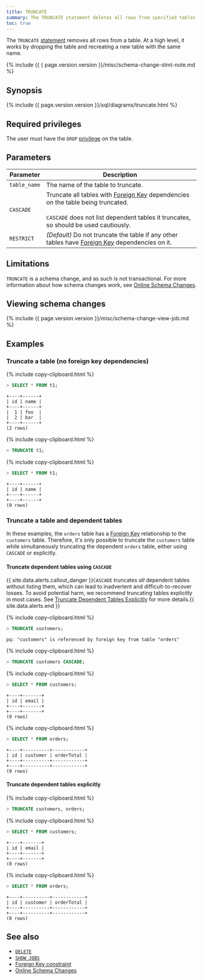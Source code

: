 ```yaml
---
title: TRUNCATE
summary: The TRUNCATE statement deletes all rows from specified tables.
toc: true
---
```


The `TRUNCATE` [statement](sql-statements.html) removes all rows from a table. At a high level, it works by dropping the table and recreating a new table with the same name.

{%  include {{ { page.version.version  }}/misc/schema-change-stmt-note.md %}

## Synopsis

<div>
  {%  include {{  page.version.version  }}/sql/diagrams/truncate.html %}
</div>

## Required privileges

The user must have the `DROP` [privilege](authorization.html#assign-privileges) on the table.

## Parameters

Parameter | Description
----------|------------
`table_name` | The name of the table to truncate.
`CASCADE` | Truncate all tables with [Foreign Key](foreign-key.html) dependencies on the table being truncated.<br><br>`CASCADE` does not list dependent tables it truncates, so should be used cautiously.
`RESTRICT`    | _(Default)_ Do not truncate the table if any other tables have [Foreign Key](foreign-key.html) dependencies on it.

## Limitations

`TRUNCATE` is a schema change, and as such is not transactional. For more information about how schema changes work, see [Online Schema Changes](online-schema-changes.html).

## Viewing schema changes

{%  include {{  page.version.version  }}/misc/schema-change-view-job.md %}

## Examples

### Truncate a table (no foreign key dependencies)

{%  include copy-clipboard.html %}
~~~ sql
> SELECT * FROM t1;
~~~

~~~
+----+------+
| id | name |
+----+------+
|  1 | foo  |
|  2 | bar  |
+----+------+
(2 rows)
~~~

{%  include copy-clipboard.html %}
~~~ sql
> TRUNCATE t1;
~~~

{%  include copy-clipboard.html %}
~~~ sql
> SELECT * FROM t1;
~~~

~~~
+----+------+
| id | name |
+----+------+
+----+------+
(0 rows)
~~~

### Truncate a table and dependent tables

In these examples, the `orders` table has a [Foreign Key](foreign-key.html) relationship to the `customers` table. Therefore, it's only possible to truncate the `customers` table while simultaneously truncating the dependent `orders` table, either using `CASCADE` or explicitly.

#### Truncate dependent tables using `CASCADE`

{{ site.data.alerts.callout_danger }}<code>CASCADE</code> truncates <em>all</em> dependent tables without listing them, which can lead to inadvertent and difficult-to-recover losses. To avoid potential harm, we recommend truncating tables explicitly in most cases. See <a href="#truncate-dependent-tables-explicitly">Truncate Dependent Tables Explicitly</a> for more details.{{ site.data.alerts.end }}

{%  include copy-clipboard.html %}
~~~ sql
> TRUNCATE customers;
~~~

~~~
pq: "customers" is referenced by foreign key from table "orders"
~~~

{%  include copy-clipboard.html %}
~~~ sql
> TRUNCATE customers CASCADE;
~~~

{%  include copy-clipboard.html %}
~~~ sql
> SELECT * FROM customers;
~~~

~~~
+----+-------+
| id | email |
+----+-------+
+----+-------+
(0 rows)
~~~

{%  include copy-clipboard.html %}
~~~ sql
> SELECT * FROM orders;
~~~

~~~
+----+----------+------------+
| id | customer | orderTotal |
+----+----------+------------+
+----+----------+------------+
(0 rows)
~~~

#### Truncate dependent tables explicitly

{%  include copy-clipboard.html %}
~~~ sql
> TRUNCATE customers, orders;
~~~

{%  include copy-clipboard.html %}
~~~ sql
> SELECT * FROM customers;
~~~

~~~
+----+-------+
| id | email |
+----+-------+
+----+-------+
(0 rows)
~~~

{%  include copy-clipboard.html %}
~~~ sql
> SELECT * FROM orders;
~~~

~~~
+----+----------+------------+
| id | customer | orderTotal |
+----+----------+------------+
+----+----------+------------+
(0 rows)
~~~

## See also

- [`DELETE`](delete.html)
- [`SHOW JOBS`](show-jobs.html)
- [Foreign Key constraint](foreign-key.html)
- [Online Schema Changes](online-schema-changes.html)

